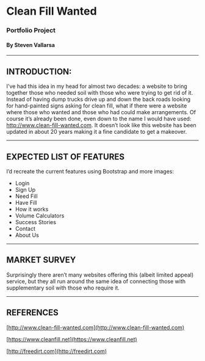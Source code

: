 # Clean Fill Wanted
### Portfolio Project
#### By Steven Vallarsa
--------------------
## **INTRODUCTION:**

I've had this idea in my head for almost two decades: a website to bring together those who needed soil with those who were trying to get rid of it. Instead of having dump trucks drive up and down the back roads looking for hand-painted signs asking for clean fill, what if there were a website where those who wanted and those who had could make arrangements. Of course it’s already been done, even down to the name I would have used: http://www.clean-fill-wanted.com. It doesn’t look like this website has been updated in about 20 years making it a fine candidate to get a makeover.


---
## **EXPECTED LIST OF FEATURES**

I’d recreate the current features using Bootstrap and more images:
- Login
- Sign Up
- Need Fill
- Have Fill
- How it works
- Volume Calculators
- Success Stories
- Contact
- About Us


---
## **MARKET SURVEY**

Surprisingly there aren’t many websites offering this (albeit limited appeal) service, but they all run around the same idea of connecting those with supplementary soil with those who require it.


---
## **REFERENCES**

[http://www.clean-fill-wanted.com](http://www.clean-fill-wanted.com)

[https://www.cleanfill.net](https://www.cleanfill.net)

[http://freedirt.com](http://freedirt.com)
